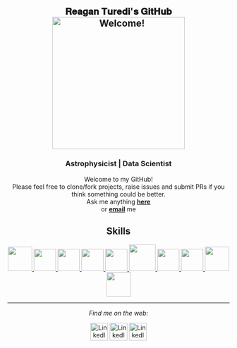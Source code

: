 <div align="center"> 

<h2> 
<div align="center" width="50">
𝐑𝐞𝐚𝐠𝐚𝐧 𝐓𝐮𝐫𝐞𝐝𝐢'𝐬 𝐆𝐢𝐭𝐇𝐮𝐛  
<div align="center" width="50">
<img src="https://github.com/ReaganTuredi/images/blob/main/Game%20On%20(3).gif" alt="Welcome!" width="300"/></h2>
</div>

<div align="center" width="50">

</div>

<div align="center">
<h3 align="center">Astrophysicist | Data Scientist </h3>

Welcome to my GitHub! <br>
Please feel free to clone/fork projects, raise issues and submit PRs if you think something could be better. <br>
Ask me anything <a href="https://github.com/ReaganTuredi/ReaganTuredi/issues/new"><b>here</b></a><br>
or <a href="mailto:reagan.turedi@gmail.com"><b>email</b></a> me

</div>

<div align="center">

<h2> Skills </h2>
<a href=https://www.python.org  = > <img width ='55' src ='https://upload.wikimedia.org/wikipedia/commons/thumb/c/c3/Python-logo-notext.svg/1200px-Python-logo-notext.svg.png'> </a>
<a href= https://www.cplusplus.com= > <img width ='50' src ='https://brandslogos.com/wp-content/uploads/images/large/c-logo.png'> </a>
<a href= https://jupyter.org= > <img width ='50' src ='https://upload.wikimedia.org/wikipedia/commons/thumb/3/38/Jupyter_logo.svg/1280px-Jupyter_logo.svg.png'> </a>
<a href= https://www.javascript.com= > <img width ='50' src ='https://seeklogo.com/images/J/javascript-logo-8892AEFCAC-seeklogo.com.png'> </a>
<a href=https://pytorch.org= > <img width ='50' src ='https://upload.wikimedia.org/wikipedia/commons/thumb/1/10/PyTorch_logo_icon.svg/635px-PyTorch_logo_icon.svg.png'> </a>
<a href= https://www.spyder-ide.org= > <img width ='60' src ='https://d1zx6djv3kb1v7.cloudfront.net/wp-content/media/2020/05/HOW-TO-CODE-IN-PYTHON-USING-SPYDER-6i2tutorials.png'> </a>
<a href= https://www.tensorflow.org= > <img width ='50' src ='https://upload.wikimedia.org/wikipedia/commons/thumb/2/2d/Tensorflow_logo.svg/1200px-Tensorflow_logo.svg.png'> </a>
<a href= = > <img width ='50' src ='https://www.w3.org/html/logo/downloads/HTML5_Badge_512.png'> </a>
<a href= https://www.mysql.com = > <img width ='55' src ='https://www.freepnglogos.com/uploads/logo-mysql-png/logo-mysql-development-mysql-logo-code-icon-9.png'> </a>
<a href= https://www.mathworks.com/products/matlab.html = > <img width ='55' src ='https://upload.wikimedia.org/wikipedia/commons/2/21/Matlab_Logo.png'> </a>  
 
---

<i>Find me on the web:</i><br>

  <!-- <a target="_blank" href="https://www.linkedin.com/in/reagan-turedi-436855226/">🇱​🇮​🇳​🇰​🇪​🇩​🇮​🇳​</a> ●
-->

<a href="https://www.linkedin.com/in/reagan-turedi-436855226/" target="_blank"><img src="https://clipground.com/images/linkedin-background-clipart-5.png" width = 40px alt="LinkedIn"></a>
  <a href="https://twitter.com/Reagan_Turedi" target="_blank"><img src="https://www.pngkey.com/png/full/2-27646_twitter-logo-png-transparent-background-logo-twitter-png.png" width = 40px alt="LinkedIn"></a>
   <a href="https://www.reddit.com/user/HideousOstrich" target="_blank"><img src="https://external-preview.redd.it/iDdntscPf-nfWKqzHRGFmhVxZm4hZgaKe5oyFws-yzA.png?width=720&auto=webp&s=be9d031a2551b47bcd40ec45feec636d42a32127" width = 40px alt="LinkedIn"></a>
 


</div>

<!-- [🇱​🇮​🇳​🇰​🇪​🇩​🇮​🇳​](https://www.linkedin.com/in/reagan-turedi-436855226/)
